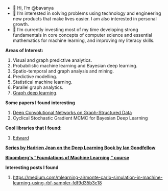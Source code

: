 - 👋 Hi, I’m @bavanya
- 👀 I’m interested in solving problems using technology and engineering new products that make lives easier. I am also interested in personal growth.
- 🌱 I’m currently investing most of my time developing strong fundamentals in core concepts of computer science and essential mathematics for machine learning, and improving my literacy skills.

<!---
bavanya/bavanya is a ✨ special ✨ repository because its `README.md` (this file) appears on your GitHub profile.
You can click the Preview link to take a look at your changes.
--->

**Areas of Interest:**
1. Visual and graph predictive analytics.
2. Probabilistic machine learning and Bayesian deep learning.
3. Spatio-temporal and graph analysis and mining.
4. Predictive modelling.
5. Statistical machine learning.
6. Parallel graph analytics.
7. [Graph deep learning](https://towardsdatascience.com/graph-deep-learning/home).

**Some papers I found interesting**
1. [Deep Convolutional Networks on Graph-Structured Data](https://arxiv.org/abs/1506.05163)
2. Cyclical Stochastic Gradient MCMC for Bayesian Deep Learning

**Cool libraries that I found:**
1. [Edward](http://edwardlib.org/tutorials/bayesian-neural-network) 

**[Series by Hadrien Jean on the Deep Learning Book by Ian Goodfellow](https://www.kdnuggets.com/2019/05/probability-mass-density-functions.html)**

**[Bloomberg's "Foundations of Machine Learning," course](https://bloomberg.github.io/foml/#about)**

**Interesting posts I found**
1. https://medium.com/mlearning-ai/monte-carlo-simulation-in-machine-learning-using-rbf-sampler-fdf9d35b3c18

